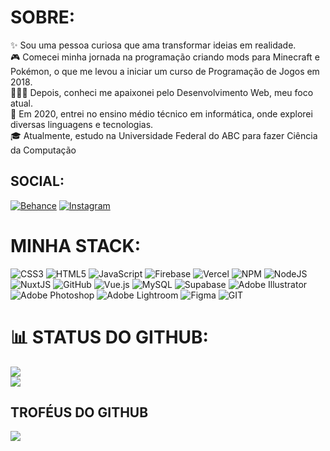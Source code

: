 # SOBRE:
✨ Sou uma pessoa curiosa que ama transformar ideias em realidade.<br>🎮 Comecei minha jornada na programação criando mods para Minecraft e Pokémon, o que me levou a iniciar um curso de Programação de Jogos em 2018.<br>👩🏻‍💻 Depois, conheci me apaixonei pelo Desenvolvimento Web, meu foco atual.<br>📒 Em 2020, entrei no ensino médio técnico em informática, onde explorei diversas linguagens e tecnologias.<br>🎓 Atualmente, estudo na Universidade Federal do ABC para fazer Ciência da Computação


## SOCIAL:
[![Behance](https://img.shields.io/badge/Behance-1769ff?logo=behance&logoColor=white)](https://behance.net/igorfmoraes) [![Instagram](https://img.shields.io/badge/Instagram-%23E4405F.svg?logo=Instagram&logoColor=white)](https://instagram.com/igor.f.moraes) 

# MINHA STACK:
![CSS3](https://img.shields.io/badge/css3-%231572B6.svg?style=for-the-badge&logo=css3&logoColor=white) ![HTML5](https://img.shields.io/badge/html5-%23E34F26.svg?style=for-the-badge&logo=html5&logoColor=white) ![JavaScript](https://img.shields.io/badge/javascript-%23323330.svg?style=for-the-badge&logo=javascript&logoColor=%23F7DF1E) ![Firebase](https://img.shields.io/badge/firebase-%23039BE5.svg?style=for-the-badge&logo=firebase) ![Vercel](https://img.shields.io/badge/vercel-%23000000.svg?style=for-the-badge&logo=vercel&logoColor=white) ![NPM](https://img.shields.io/badge/NPM-%23000000.svg?style=for-the-badge&logo=npm&logoColor=white) ![NodeJS](https://img.shields.io/badge/node.js-6DA55F?style=for-the-badge&logo=node.js&logoColor=white) ![NuxtJS](https://img.shields.io/badge/Nuxt-black?style=for-the-badge&logo=nuxt.js&logoColor=white) ![GitHub](https://img.shields.io/badge/GitHub-%23121011.svg?style=for-the-badge&logo=github&logoColor=white) ![Vue.js](https://img.shields.io/badge/vuejs-%2335495e.svg?style=for-the-badge&logo=vuedotjs&logoColor=%234FC08D) ![MySQL](https://img.shields.io/badge/mysql-%2300f.svg?style=for-the-badge&logo=mysql&logoColor=white) 	![Supabase](https://img.shields.io/badge/Supabase-3ECF8E?style=for-the-badge&logo=supabase&logoColor=white) ![Adobe Illustrator](https://img.shields.io/badge/adobeillustrator-%23FF9A00.svg?style=for-the-badge&logo=adobeillustrator&logoColor=white) ![Adobe Photoshop](https://img.shields.io/badge/adobephotoshop-%2331A8FF.svg?style=for-the-badge&logo=adobephotoshop&logoColor=white) ![Adobe Lightroom](https://img.shields.io/badge/Adobe%20Lightroom-31A8FF.svg?style=for-the-badge&logo=Adobe%20Lightroom&logoColor=white) 	![Figma](https://img.shields.io/badge/figma-%23F24E1E.svg?style=for-the-badge&logo=figma&logoColor=white) ![GIT](https://img.shields.io/badge/Git-fc6d26?style=for-the-badge&logo=git&logoColor=white)
# 📊 STATUS DO GITHUB:
![](https://github-readme-stats.vercel.app/api?username=IgorFerreiraMoraes&theme=nord&hide_border=true&include_all_commits=true&count_private=true)<br/>
![](https://github-readme-stats.vercel.app/api/top-langs/?username=IgorFerreiraMoraes&theme=nord&hide_border=true&include_all_commits=true&count_private=true&layout=compact)

## TROFÉUS DO GITHUB
![](https://github-profile-trophy.vercel.app/?username=IgorFerreiraMoraes&theme=radical&no-frame=true&no-bg=true&margin-w=4)
